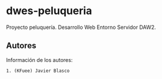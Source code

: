 # dwes-peluqueria

Proyecto peluquería. Desarrollo Web Entorno Servidor DAW2.

## Autores

Información de los autores:

    1. (KFuee) Javier Blasco
